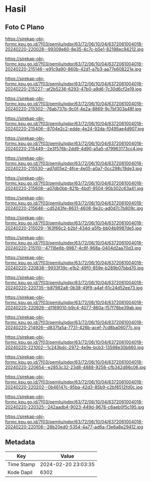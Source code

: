 # Hasil

## Foto C Plano

https://sirekap-obj-formc.kpu.go.id/7f03/pemilu/pdpr/63/72/06/10/04/6372061004018-20240220-220028--99309e60-8e35-4c7c-b5e1-82198ec94212.jpg

https://sirekap-obj-formc.kpu.go.id/7f03/pemilu/pdpr/63/72/06/10/04/6372061004018-20240220-215146--e91c9a90-860b-42d1-a7b3-aa77e608221e.jpg

https://sirekap-obj-formc.kpu.go.id/7f03/pemilu/pdpr/63/72/06/10/04/6372061004018-20240220-215227--af2b5236-6293-47b0-a9d6-7c30d6cf2e19.jpg

https://sirekap-obj-formc.kpu.go.id/7f03/pemilu/pdpr/63/72/06/10/04/6372061004018-20240220-215302--76ab737b-9c0f-4e2a-8869-9c7bf303a48f.jpg

https://sirekap-obj-formc.kpu.go.id/7f03/pemilu/pdpr/63/72/06/10/04/6372061004018-20240220-215406--8704e2c2-edde-4e24-92da-f0495ae4d907.jpg

https://sirekap-obj-formc.kpu.go.id/7f03/pemilu/pdpr/63/72/06/10/04/6372061004018-20240220-215449--2e3f576b-2dd9-4d90-a5a5-d79963173cc4.jpg

https://sirekap-obj-formc.kpu.go.id/7f03/pemilu/pdpr/63/72/06/10/04/6372061004018-20240220-215530--ad7d05e2-4fce-4e05-a0a7-0cc298c19de3.jpg

https://sirekap-obj-formc.kpu.go.id/7f03/pemilu/pdpr/63/72/06/10/04/6372061004018-20240220-215608--a07db0bb-821b-4bd1-9504-90b302c63a41.jpg

https://sirekap-obj-formc.kpu.go.id/7f03/pemilu/pdpr/63/72/06/10/04/6372061004018-20240220-215646--cd5243fe-8631-4608-9e2c-ad0d7c7b809c.jpg

https://sirekap-obj-formc.kpu.go.id/7f03/pemilu/pdpr/63/72/06/10/04/6372061004018-20240220-215029--163f66c2-b2bf-434d-a5fb-bb04b9987de5.jpg

https://sirekap-obj-formc.kpu.go.id/7f03/pemilu/pdpr/63/72/06/10/04/6372061004018-20240220-215110--47116e6b-9987-4c6f-968a-0404d2aa70d3.jpg

https://sirekap-obj-formc.kpu.go.id/7f03/pemilu/pdpr/63/72/06/10/04/6372061004018-20240220-220838--9933f39c-e1b2-49f0-859e-b289b07bbd70.jpg

https://sirekap-obj-formc.kpu.go.id/7f03/pemilu/pdpr/63/72/06/10/04/6372061004018-20240220-220735--b87982a8-0b38-49f9-a4af-61c24d52ee73.jpg

https://sirekap-obj-formc.kpu.go.id/7f03/pemilu/pdpr/63/72/06/10/04/6372061004018-20240220-220926--d1169010-b9c4-4077-860a-f57f76be39ab.jpg

https://sirekap-obj-formc.kpu.go.id/7f03/pemilu/pdpr/63/72/06/10/04/6372061004018-20240220-214926--d837fa5a-7731-426b-acef-7cd8ba06077c.jpg

https://sirekap-obj-formc.kpu.go.id/7f03/pemilu/pdpr/63/72/06/10/04/6372061004018-20240220-221002--1c243bdc-2972-4e9e-bcb3-13598e30b660.jpg

https://sirekap-obj-formc.kpu.go.id/7f03/pemilu/pdpr/63/72/06/10/04/6372061004018-20240220-220654--e2853c32-23d8-4888-9258-cfb342d86c06.jpg

https://sirekap-obj-formc.kpu.go.id/7f03/pemilu/pdpr/63/72/06/10/04/6372061004018-20240220-220202--0b46147c-95ba-42d3-85b9-c2bf8512fd0c.jpg

https://sirekap-obj-formc.kpu.go.id/7f03/pemilu/pdpr/63/72/06/10/04/6372061004018-20240220-220325--242aadb4-9023-449d-9678-c6aeb0f5c195.jpg

https://sirekap-obj-formc.kpu.go.id/7f03/pemilu/pdpr/63/72/06/10/04/6372061004018-20240220-220106--28b20ed0-5354-4a77-ad6a-f3e6a8e29412.jpg


## Metadata

| Key        | Value               |
| ---------- | ------------------- |
| Time Stamp | 2024-02-20 23:03:35 |
| Kode Dapil | 6302                |



